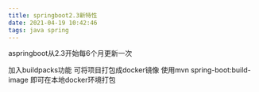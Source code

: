 ```yaml
---
title: springboot2.3新特性
date: 2021-04-19 10:42:46
tags: java spring
---
```








aspringboot从2.3开始每6个月更新一次

加入buildpacks功能 可将项目打包成docker镜像
	使用mvn spring-boot:build-image 即可在本地docker环境打包